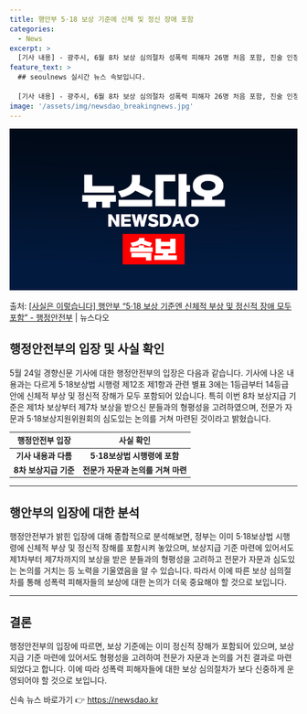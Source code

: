 ```yaml
---
title: 행안부 5·18 보상 기준에 신체 및 정신 장애 포함
categories:
  - News
excerpt: >
  [기사 내용] - 광주시, 6월 8차 보상 심의절차 성폭력 피해자 26명 처음 포함, 진술 인정 받아도 보상…
feature_text: >
  ## seoulnews 실시간 뉴스 속보입니다.

  [기사 내용] - 광주시, 6월 8차 보상 심의절차 성폭력 피해자 26명 처음 포함, 진술 인정 받아도 보상…
image: '/assets/img/newsdao_breakingnews.jpg'
---
```


![뉴스다오 속보](/assets/img/newsdao_breakingnews.jpg)

<p>출처: <a href="https://newsdao.kr/3913" rel="dofollow">[사실은 이렇습니다] 행안부 “5·18 보상 기준엔 신체적 부상 및 정신적 장애 모두 포함” - 행정안전부</a> | 뉴스다오</p>

<h2 data-ke-size="size26">행정안전부의 입장 및 사실 확인</h2>
<p data-ke-size="size16">5월 24일 경향신문 기사에 대한 행정안전부의 입장은 다음과 같습니다. 기사에 나온 내용과는 다르게 5·18보상법 시행령 제12조 제1항과 관련 별표 3에는 1등급부터 14등급 안에 신체적 부상 및 정신적 장해가 모두 포함되어 있습니다. 특히 이번 8차 보상지급 기준은 제1차 보상부터 제7차 보상을 받으신 분들과의 형평성을 고려하였으며, 전문가 자문과 5·18보상지원위원회의 심도있는 논의를 거쳐 마련된 것이라고 밝혔습니다.</p>
<table>
	<thead>
		<tr>
			<th>행정안전부 입장</th>
			<th>사실 확인</th>
		</tr>
	<thead>
	<tbody>
		<tr>
			<td style="text-align: center; height: 17px;"><b>기사 내용과 다름</b></td>
			<td style="text-align: center; height: 17px;"><b>5·18보상법 시행령에 포함</b></td>
		</tr>
		<tr>
			<td style="text-align: center; height: 17px;"><b>8차 보상지급 기준</b></td>
			<td style="text-align: center; height: 17px;"><b>전문가 자문과 논의를 거쳐 마련</b></td>
		</tr>
	</tbody>
</table>
<hr>

<h2 data-ke-size="size26">행안부의 입장에 대한 분석</h2>
<p data-ke-size="size16">행정안전부가 밝힌 입장에 대해 종합적으로 분석해보면, 정부는 이미 5·18보상법 시행령에 신체적 부상 및 정신적 장해를 포함시켜 놓았으며, 보상지급 기준 마련에 있어서도 제1차부터 제7차까지의 보상을 받은 분들과의 형평성을 고려하고 전문가 자문과 심도있는 논의를 거치는 등 노력을 기울였음을 알 수 있습니다. 따라서 이에 따른 보상 심의절차를 통해 성폭력 피해자들의 보상에 대한 논의가 더욱 중요해야 할 것으로 보입니다.</p>
<hr>

<h2 data-ke-size="size26">결론</h2>
<p data-ke-size="size16">행정안전부의 입장에 따르면, 보상 기준에는 이미 정신적 장해가 포함되어 있으며, 보상지급 기준 마련에 있어서도 형평성을 고려하여 전문가 자문과 논의를 거친 결과로 마련되었다고 합니다. 이에 따라 성폭력 피해자들에 대한 보상 심의절차가 보다 신중하게 운영되어야 할 것으로 보입니다.</p>
 

신속 뉴스 바로가기 👉 <a href="https://newsdao.kr" rel="dofollow">https://newsdao.kr</a>


